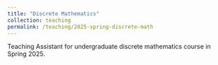 ```yaml
---
title: "Discrete Mathematics"
collection: teaching
permalink: /teaching/2025-spring-discrete-math
---
```


Teaching Assistant for undergraduate discrete mathematics course in Spring 2025. 